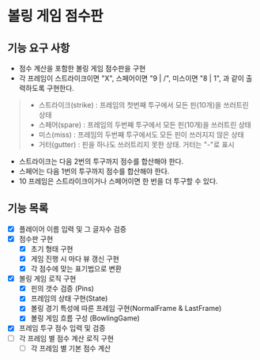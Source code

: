 # 볼링 게임 점수판

## 기능 요구 사항

* 점수 계산을 포함한 볼링 게임 점수판을 구현
* 각 프레임이 스트라이크이면 "X", 스페어이면 "9 | /", 미스이면 "8 | 1", 과 같이 출력하도록 구현한다.

>* 스트라이크(strike) : 프레임의 첫번째 투구에서 모든 핀(10개)을 쓰러트린 상태
>* 스페어(spare) : 프레임의 두번째 투구에서 모든 핀(10개)을 쓰러트린 상태
>* 미스(miss) : 프레임의 두번째 투구에서도 모든 핀이 쓰러지지 않은 상태
>* 거터(gutter) : 핀을 하나도 쓰러트리지 못한 상태. 거터는 "-"로 표시
* 스트라이크는 다음 2번의 투구까지 점수를 합산해야 한다.
* 스페어는 다음 1번의 투구까지 점수를 합산해야 한다.
* 10 프레임은 스트라이크이거나 스페어이면 한 번을 더 투구할 수 있다.

## 기능 목록

- [x] 플레이어 이름 입력 및 그 글자수 검증
- [x] 점수판 구현
    - [x] 초기 형태 구현
    - [x] 게임 진행 시 마다 뷰 갱신 구현
    - [x] 각 점수에 맞는 표기법으로 변환
- [x] 볼링 게임 로직 구현
    - [x] 핀의 갯수 검증 (Pins)
    - [x] 프레임의 상태 구현(State)
    - [x] 볼링 경기 특성에 따른 프레임 구현(NormalFrame & LastFrame)
    - [x] 볼링 게임 흐름 구성 (BowlingGame)
- [x] 프레임 투구 점수 입력 및 검증
- [ ] 각 프레임 별 점수 계산 로직 구현
    - [ ] 각 프레임 별 기본 점수 계산 
